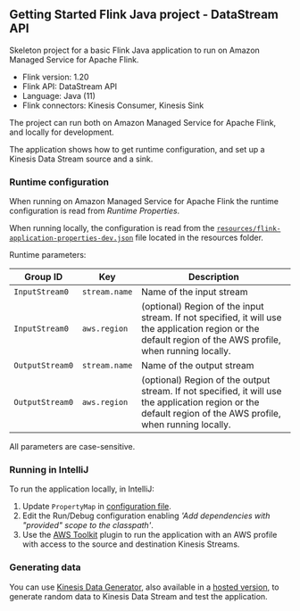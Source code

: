 ## Getting Started Flink Java project - DataStream API

Skeleton project for a basic Flink Java application to run on Amazon Managed Service for Apache Flink.

* Flink version: 1.20
* Flink API: DataStream API
* Language: Java (11)
* Flink connectors: Kinesis Consumer, Kinesis Sink

The project can run both on Amazon Managed Service for Apache Flink, and locally for development.

The application shows how to get runtime configuration, and set up a Kinesis Data Stream source and a sink.

### Runtime configuration

When running on Amazon Managed Service for Apache Flink the runtime configuration is read from *Runtime Properties*.

When running locally, the configuration is read from the [`resources/flink-application-properties-dev.json`](resources/flink-application-properties-dev.json) file located in the resources folder.

Runtime parameters:

| Group ID        | Key           | Description               | 
|-----------------|---------------|---------------------------|
| `InputStream0`  | `stream.name` | Name of the input stream  |
| `InputStream0`  | `aws.region`  | (optional) Region of the input stream. If not specified, it will use the application region or the default region of the AWS profile, when running locally. |
| `OutputStream0` | `stream.name` | Name of the output stream |
| `OutputStream0`  | `aws.region`  | (optional) Region of the output stream. If not specified, it will use the application region or the default region of the AWS profile, when running locally. |

All parameters are case-sensitive.

### Running in IntelliJ

To run the application locally, in IntelliJ:

1. Update `PropertyMap` in [configuration file](src/main/resources/flink-application-properties-dev.json).
2. Edit the Run/Debug configuration enabling *'Add dependencies with "provided" scope to the classpath'*.
3. Use the [AWS Toolkit](https://aws.amazon.com/intellij/) plugin to run the application with an AWS profile with access to the source and destination Kinesis Streams.

### Generating data

You can use [Kinesis Data Generator](https://github.com/awslabs/amazon-kinesis-data-generator), 
also available in a [hosted version](https://awslabs.github.io/amazon-kinesis-data-generator/web/producer.html),
to generate random data to Kinesis Data Stream and test the application.
